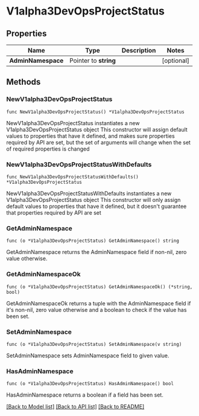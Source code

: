 # V1alpha3DevOpsProjectStatus

## Properties

Name | Type | Description | Notes
------------ | ------------- | ------------- | -------------
**AdminNamespace** | Pointer to **string** |  | [optional] 

## Methods

### NewV1alpha3DevOpsProjectStatus

`func NewV1alpha3DevOpsProjectStatus() *V1alpha3DevOpsProjectStatus`

NewV1alpha3DevOpsProjectStatus instantiates a new V1alpha3DevOpsProjectStatus object
This constructor will assign default values to properties that have it defined,
and makes sure properties required by API are set, but the set of arguments
will change when the set of required properties is changed

### NewV1alpha3DevOpsProjectStatusWithDefaults

`func NewV1alpha3DevOpsProjectStatusWithDefaults() *V1alpha3DevOpsProjectStatus`

NewV1alpha3DevOpsProjectStatusWithDefaults instantiates a new V1alpha3DevOpsProjectStatus object
This constructor will only assign default values to properties that have it defined,
but it doesn't guarantee that properties required by API are set

### GetAdminNamespace

`func (o *V1alpha3DevOpsProjectStatus) GetAdminNamespace() string`

GetAdminNamespace returns the AdminNamespace field if non-nil, zero value otherwise.

### GetAdminNamespaceOk

`func (o *V1alpha3DevOpsProjectStatus) GetAdminNamespaceOk() (*string, bool)`

GetAdminNamespaceOk returns a tuple with the AdminNamespace field if it's non-nil, zero value otherwise
and a boolean to check if the value has been set.

### SetAdminNamespace

`func (o *V1alpha3DevOpsProjectStatus) SetAdminNamespace(v string)`

SetAdminNamespace sets AdminNamespace field to given value.

### HasAdminNamespace

`func (o *V1alpha3DevOpsProjectStatus) HasAdminNamespace() bool`

HasAdminNamespace returns a boolean if a field has been set.


[[Back to Model list]](../README.md#documentation-for-models) [[Back to API list]](../README.md#documentation-for-api-endpoints) [[Back to README]](../README.md)


